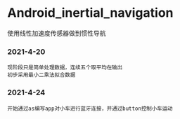 # Android_inertial_navigation
使用线性加速度传感器做到惯性导航
### 2021-4-20
    现阶段只是简单处理数据，连续五个取平均在输出
    初步采用最小二乘法拟合数据
### 2021-4-24
    开始通过as编写app对小车进行蓝牙连接，并通过button控制小车运动

